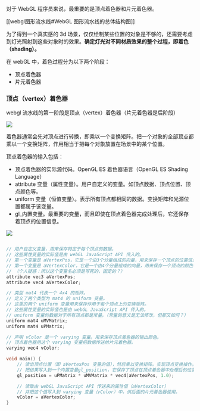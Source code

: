 对于 WebGL 程序员来说，最重要的是顶点着色器和片元着色器。

[[webgl图形流水线#WebGL 图形流水线的总体结构图]]

为了得到一个真实感的 3d 场景，仅仅绘制某些位置的对象是不够的，还需要考虑到灯光照射到这些对象时的效果。**确定灯光对不同材质效果的整个过程，即着色（shading）。**

在 webGL 中，着色过程分为以下两个阶段：
- 顶点着色器
- 片元着色器

### 顶点（vertex）着色器
webgl 流水线的第一阶段是顶点（vertex）着色器（片元着色器是后阶段）

![](https://lee-1255983702.cos.ap-guangzhou.myqcloud.com/1642581042933image.png)

着色器通常会先对顶点进行转换，即乘以一个变换矩阵。把一个对象的全部顶点都乘以一个变换矩阵，作用相当于把每个对象放置在场景中的某个位置。

顶点着色器的输入包括：
- 顶点着色器的实际源代码。OpenGL ES 着色器语言（OpenGL ES Shading Language）
- attribute 变量（属性变量）。用户自定义的变量。如顶点数据、顶点位置、顶点颜色等。
- uniform 变量（恒值变量）。表示所有顶点都相同的数据。变换矩阵和光源位置都属于该变量。
- gl_内置变量。最重要的变量，而且即使在顶点着色器完成处理后，它还保存着顶点的位置信息。

![](https://lee-1255983702.cos.ap-guangzhou.myqcloud.com/1642581768567image.png)


```C

// 用户自定义变量，用来保存特定于每个顶点的数据。
// 这些属性变量的实际值是由 webGL JavaScript API 传入的。
// 第一个变量是 aVertexPos，它是一个由3个分量组成的向量，用来保存一个顶点的位置信息。
// 第一个变量是 aVertexColor，它是一个由4个分量组成的向量，用来保存一个顶点的颜色信息。
// （个人疑惑：所以这个变量名必须是写死的，固定的？）
attribute vec3 aVertexPos;
attribute vec4 aVertexColor;

// 类型 mat4 代表一个 4x4 的矩阵。
// 定义了两个类型为 mat4 的 uniform 变量。
// 这里的两个 uniform 变量用来保存作用于每个顶点上的变换矩阵。
// 这些属性变量的实际值也是由 webGL JavaScript API 传入的。
// uniform 变量的数据对于所有顶点都是常量。（常量的意义是无法修改，但那又如何？）
uniform mat4 uMVMatrix;
uniform mat4 uPMatrix;

// 声明 vColor 是一个 varying 变量。用来保存顶点着色器的输出颜色。
// 顶点着色器用这个 varying 变量把数据传送给片元着色器。
varying vec4 vColor;

void main() {
	// 读出顶点位置（即 aVertexPos 变量的值），然后乘以变换矩阵。实现顶点变换操作。
	// 把结果写入到一个内置变量gl_position，它保存了顶点在顶点着色器中处理后的位置信息。
	gl_position = uPMatrix * uMVMatrix * vec4(aVertexPos, 1.0);

	// 读取由 webGL JavaScript API 传送来的属性值（aVertexColor）
	// 并把这个值写入到 varying 变量（vColor）中，供后面的片元着色器使用。
	vColor = aVertexColor;
}
```

